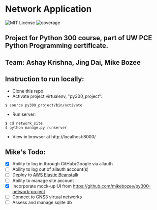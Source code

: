 # Network Application

![MIT License](https://img.shields.io/badge/license-MIT-blue.svg)
![coverage](https://img.shields.io/badge/coverage-0%25-red.svg)

## Project for Python 300 course, part of UW PCE Python Programming certificate.

## Team: Ashay Krishna, Jing Dai, Mike Bozee

## Instruction to run locally:

- Clone this repo
- Activate project virtualenv, "py300_project":
```
$ source py300_project/bin/activate
```
- Run server:
```
$ cd network_site
$ python manage.py runserver
```
- View in browser at http://localhost:8000/

## Mike's Todo:

- [x] Ability to log in through GitHub/Google via allauth
- [ ] Ability to log out of allauth account(s)
- [ ] Deploy to [AWS Elastic Beanstalk](https://aws.amazon.com/elasticbeanstalk/)
- [ ] Ability to manage site account
- [x] Incorporate mock-up UI from https://github.com/mikebozee/py300-network-project
- [ ] Connect to GNS3 virtual networks
- [ ] Assess and manage sqlite db

